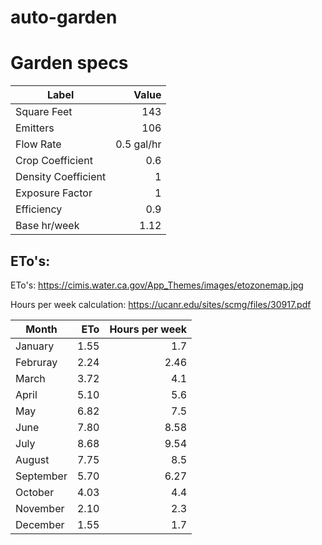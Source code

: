 # auto-garden


# Garden specs

| Label               | Value         |
| ------------------- |--------------:|
| Square Feet         | 143           |
| Emitters            | 106           |
| Flow Rate           | 0.5 gal/hr    |
| Crop Coefficient    | 0.6           |
| Density Coefficient | 1             |
| Exposure Factor     | 1             |
| Efficiency          | 0.9           |
| Base hr/week        | 1.12          |

## ETo's:
ETo's: https://cimis.water.ca.gov/App_Themes/images/etozonemap.jpg

Hours per week calculation: https://ucanr.edu/sites/scmg/files/30917.pdf

| Month         | ETo     | Hours per week |
| ------------- |--------:|---------------:|
| January       | 1.55    | 1.7            |
| Februray      | 2.24    | 2.46           |
| March         | 3.72    | 4.1            |
| April         | 5.10    | 5.6            |
| May           | 6.82    | 7.5            |
| June          | 7.80    | 8.58           |
| July          | 8.68    | 9.54           |
| August        | 7.75    | 8.5            |
| September     | 5.70    | 6.27           |
| October       | 4.03    | 4.4            |
| November      | 2.10    | 2.3            |
| December      | 1.55    | 1.7            |
